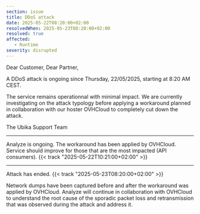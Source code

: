 ```yaml
---
section: issue
title: DDoS attack
date: 2025-05-22T08:20:00+02:00
resolvedWhen: 2025-05-23T08:20:00+02:00
resolved: true
affected:
   - Runtime
severity: disrupted
---
```

Dear Customer, Dear Partner,

A DDoS attack is ongoing since Thursday, 22/05/2025, starting at 8:20 AM CEST.

The service remains operationnal with minimal impact. We are currently investigating on the attack typology before applying a workaround planned in collaboration with our hoster OVHCloud to completely cut down the attack.

The Ubika Support Team

---

Analyze is ongoing. The workaround has been applied by OVHCloud. Service should improve for those that are the most impacted (API consumers). {{< track "2025-05-22T10:21:00+02:00" >}}

---

Attack has ended. {{< track "2025-05-23T08:20:00+02:00" >}}

Network dumps have been captured before and after the workaround was applied by OVHCloud. Analyze will continue in collaboration with OVHCloud to understand the root cause of the sporadic packet loss and retransmission that was observed during the attack and address it.
